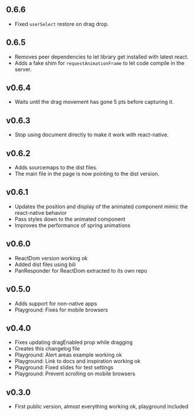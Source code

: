 ## 0.6.6
* Fixed `userSelect` restore on drag drop.

## 0.6.5
* Removes peer dependencies to let library get installed with latest react.
* Adds a fake shim for `requestAnimationFrame` to let code compile in the server.

## v0.6.4
* Waits until the drag movement has gone 5 pts before capturing it.

## v0.6.3
* Stop using document directly to make it work with react-native.

## v0.6.2
* Adds sourcemaps to the dist files.
* The main file in the page is now pointing to the dist version.

## v0.6.1
* Updates the position and display of the animated component mimic the react-native behavior
* Pass styles down to the animated component
* Improves the performance of spring animations

## v0.6.0
* ReactDom version working ok
* Added dist files using bili
* PanResponder for ReactDom extracted to its own repo

## v0.5.0
* Adds support for non-native apps
* Playground: Fixes for mobile browsers

## v0.4.0
* Fixes updating dragEnabled prop while dragging
* Creates this changelog file
* Playground: Alert areas example working ok
* Playground: Link to docs and inspiration working ok
* Playground: Fixed slides for test settings
* Playground: Prevent scrolling on mobile browsers

## v0.3.0
* First public version, almost everything working ok, playground included